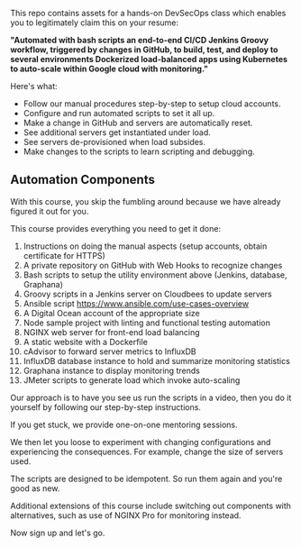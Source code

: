 This repo contains assets for a hands-on DevSecOps class which enables you to legitimately claim this on your resume:

<strong>"Automated with bash scripts an end-to-end CI/CD Jenkins Groovy workflow, triggered by changes in GitHub, to build, test, and deploy to several environments Dockerized load-balanced apps using Kubernetes to auto-scale within Google cloud with monitoring."</strong>

Here's what:

* Follow our manual procedures step-by-step to setup cloud accounts.
* Configure and run automated scripts to set it all up.
* Make a change in GitHub and servers are automatically reset.
* See additional servers get instantiated under load.
* See servers de-provisioned when load subsides.
* Make changes to the scripts to learn scripting and debugging.

## Automation Components

With this course, you skip the fumbling around because we have already figured it out for you.

This course provides everything you need to get it done:

1. Instructions on doing the manual aspects (setup accounts, obtain certificate for HTTPS)
2. A private repository on GitHub with Web Hooks to recognize changes
3. Bash scripts to setup the utility environment above (Jenkins, database, Graphana)
4. Groovy scripts in a Jenkins server on Cloudbees to update servers
5. Ansible script https://www.ansible.com/use-cases-overview
6. A Digital Ocean account of the appropriate size
7. Node sample project with linting and functional testing automation
8. NGINX web server for front-end load balancing
9. A static website with a Dockerfile
10. cAdvisor to forward server metrics to InfluxDB
11. InfluxDB database instance to hold and summarize monitoring statistics
12. Graphana instance to display monitoring trends
13. JMeter scripts to generate load which invoke auto-scaling

Our approach is to have you see us run the scripts in a video,
then you do it yourself by following our step-by-step instructions.

If you get stuck, we provide one-on-one mentoring sessions.

We then let you loose to experiment with changing configurations and experiencing the consequences.
For example, change the size of servers used.

The scripts are designed to be idempotent.
So run them again and you're good as new.

Additional extensions of this course include switching out components with alternatives,
such as use of NGINX Pro for monitoring instead.

Now sign up and let's go.
